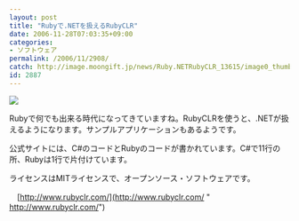 ```yaml
---
layout: post
title: "Rubyで.NETを扱えるRubyCLR"
date: 2006-11-28T07:03:35+09:00
categories:
- ソフトウェア
permalink: /2006/11/2908/
catch: http://image.moongift.jp/news/Ruby.NETRubyCLR_13615/image0_thumb1.png
id: 2887
---
```

[![](http://image.moongift.jp/news/Ruby.NETRubyCLR_13615/image0_thumb1.png)](http://image.moongift.jp/news/Ruby.NETRubyCLR_13615/image03.png)

 

Rubyで何でも出来る時代になってきていますね。RubyCLRを使うと、.NETが扱えるようになります。サンプルアプリケーションもあるようです。

 

公式サイトには、C#のコードとRubyのコードが書かれています。C#で11行の所、Rubyは1行で片付けています。

 

ライセンスはMITライセンスで、オープンソース・ソフトウェアです。

 

　[http://www.rubyclr.com/](http://www.rubyclr.com/ "<br />http://www.rubyclr.com/")

